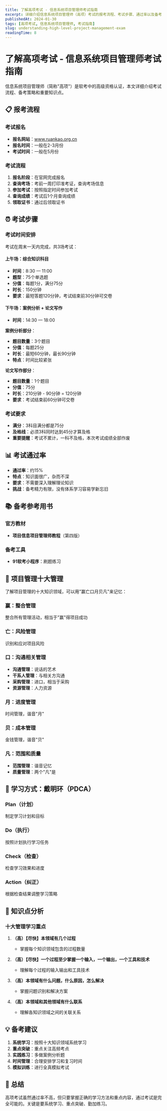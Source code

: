 ```yaml
---
title: 了解高项考试 - 信息系统项目管理师考试指南
excerpt: 详细介绍信息系统项目管理师（高项）考试的报考流程、考试步骤、通过率以及备考策略，帮助考生全面了解考试要求。
publishedAt: 2024-01-30
tags: [高项考试, 信息系统项目管理师, 考试指南]
slug: understanding-high-level-project-management-exam
readingTime: 8
---
```


# 了解高项考试 - 信息系统项目管理师考试指南

信息系统项目管理师（简称"高项"）是软考中的高级资格认证，本文详细介绍考试流程、备考策略和重要知识点。

## 📋 报考流程

### 考试报名
- **报名网站**：www.ruankao.org.cn
- **报名时间**：一般在2-3月份
- **考试时间**：一般在5月份

### 考试流程
1. **报名阶段**：在官网完成报名
2. **查询考场**：考前一周打印准考证，查询考场信息
3. **参加考试**：按照指定时间参加考试
4. **查询成绩**：考试后1个月查询成绩
5. **领取证书**：通过后领取证书

## ⏰ 考试步骤

### 考试时间安排
考试在周末一天内完成，共3场考试：

#### 上午场：综合知识科目
- **时间**：8:30 — 11:00
- **题型**：75个单选题
- **分值**：每题1分，满分75分
- **时长**：150分钟
- **要求**：最短答题120分钟，考试结束前30分钟可交卷

#### 下午场：案例分析 + 论文写作
- **时间**：14:30 — 18:00

**案例分析部分**：
- **题目数量**：3个题目
- **分值**：每题25分
- **时长**：最短60分钟，最长90分钟
- **特点**：时间比较紧张

**论文写作部分**：
- **题目数量**：1个题目
- **分值**：75分
- **时长**：210分钟 - 90分钟 = 120分钟
- **要求**：考试结束前60分钟可交卷

### 考试要求
- **满分**：3科目满分都是75分
- **及格线**：必须3科同时达到45分才算及格
- **重要提醒**：考试不累计，一科不及格，本次考试成绩全部作废

## 📊 考试通过率

- **通过率**：约15%
- **特点**：知识面很广，杂而不深
- **要求**：不需要深入理解理论知识
- **挑战**：备考精力有限，没有体系学习容易学新忘旧

## 📚 备考参考用书

### 官方教材
- **项目信息项目管理师教程**（第四版）

### 备考工具
- **91软考小程序**：刷题练习

## 🎯 项目管理十大管理

了解项目管理的十大知识领域，可以用"赢亡口月贝凡"来记忆：

### 赢：整合管理
整合所有管理活动，相当于"赢"得项目成功

### 亡：风险管理
识别和应对项目风险

### 口：沟通相关管理
- **沟通管理**：说话的艺术
- **干系人管理**：与相关方沟通
- **采购管理**：进口，相当于采购
- **资源管理**：人力资源

### 月：进度管理
时间管理，谐音"月"

### 贝：成本管理
金钱管理，谐音"贝"

### 凡：范围和质量
- **范围管理**：谐音记忆
- **质量管理**：两个"凡"是

## 🔄 学习方式：戴明环（PDCA）

### Plan（计划）
制定学习计划和目标

### Do（执行）
按照计划执行学习任务

### Check（检查）
检查学习效果和进度

### Action（纠正）
根据检查结果调整学习策略

## 📖 知识点分析

### 十大管理学习重点

1. **（高）【尽快】本领域有几个过程**
   - 掌握每个知识领域包含的过程数量

2. **（高）【尽快】一个过程至少掌握一个输入，一个输出，一个工具和技术**
   - 理解每个过程的输入输出和工具技术

3. **（高）本领域有什么问题，什么原因，怎么解决**
   - 掌握问题识别和解决方案

4. **（高）本领域和其他领域有什么联系**
   - 理解各知识领域之间的关联关系

## 💡 备考建议

1. **系统学习**：按照十大知识领域系统学习
2. **重点突破**：重点关注高频考点
3. **实践练习**：多做案例分析题
4. **时间管理**：合理安排学习和复习时间
5. **模拟训练**：进行全真模拟考试

## 🎯 总结

高项考试虽然通过率不高，但只要掌握正确的学习方法和重点内容，通过考试是完全可能的。关键是要系统学习、重点突破、勤加练习。

















